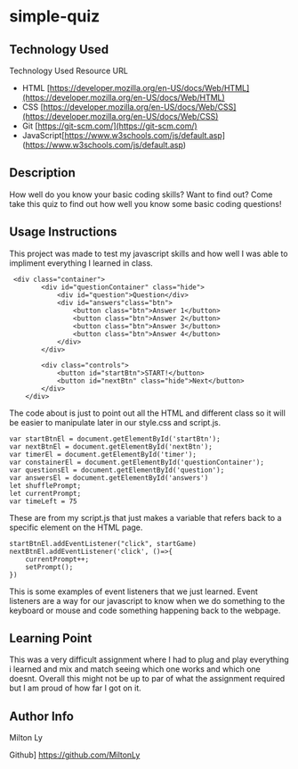 # simple-quiz

## Technology Used

Technology Used
Resource URL

- HTML [https://developer.mozilla.org/en-US/docs/Web/HTML](https://developer.mozilla.org/en-US/docs/Web/HTML)
- CSS  [https://developer.mozilla.org/en-US/docs/Web/CSS](https://developer.mozilla.org/en-US/docs/Web/CSS) 
- Git  [https://git-scm.com/](https://git-scm.com/)
- JavaScript[https://www.w3schools.com/js/default.asp]
(https://www.w3schools.com/js/default.asp)

## Description

How well do you know your basic coding skills? Want to find out? Come take this quiz to find out how well you know some basic coding questions!

## Usage Instructions

This project was made to test my javascript skills and how well I was able to impliment everything I learned in class. 

```
 <div class="container">
        <div id="questionContainer" class="hide">
            <div id="question">Question</div>
            <div id="answers"class="btn">
                <button class="btn">Answer 1</button>
                <button class="btn">Answer 2</button>
                <button class="btn">Answer 3</button>
                <button class="btn">Answer 4</button>
            </div>
        </div>
        
        <div class="controls">
            <button id="startBtn">START!</button>
            <button id="nextBtn" class="hide">Next</button>
        </div>
    </div>
```
The code about is just to point out all the HTML and different class so it will be easier to manipulate later in our style.css and script.js.

```
var startBtnEl = document.getElementById('startBtn');
var nextBtnEl = document.getElementById('nextBtn');
var timerEl = document.getElementById('timer');
var constainerEl = document.getElementById('questionContainer');
var questionsEl = document.getElementById('question');
var answersEl = document.getElementById('answers')
let shufflePrompt;
let currentPrompt;
var timeLeft = 75
```
These are from my script.js that just makes a variable that refers back to a specific element on the HTML page.

```
startBtnEl.addEventListener("click", startGame)
nextBtnEl.addEventListener('click', ()=>{
    currentPrompt++;
    setPrompt();
})
```
This is some examples of event listeners that we just learned. Event listeners are a way for our javascript to know when we do something to the keyboard or mouse and code something happening back to the webpage.

## Learning Point

This was a very difficult assignment where I had to plug and play everything i learned and mix and match seeing which one works and which one doesnt. Overall this might not be up to par of what the assignment required but I am proud of how far I got on it.

## Author Info

Milton Ly

Github] https://github.com/MiltonLy